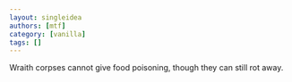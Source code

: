 ```yaml
---
layout: singleidea
authors: [mtf]
category: [vanilla]
tags: []
---
```

Wraith corpses cannot give food poisoning, though they can still rot away.
